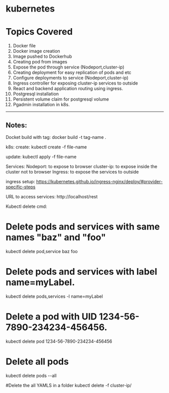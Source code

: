 # kubernetes


# Topics Covered
1.	Docker file 
2.	Docker image creation
3.	Image pushed to Dockerhub
4.	Creating pod from images
5.	Expose the pod through service (Nodeport,cluster-ip)
6.	Creating deployment for easy replication of pods and etc
7.	Configure deployments to service (Nodeport,cluster-ip)
8.	Ingress controller for exposing cluster-ip services to outside
9.	React and backend application routing using ingress.
10.	Postgresql installation
11.	Persistent volume claim for postgresql volume
12.	Pgadmin installation in k8s.

--------------------------------------------------
## Notes:


Docket build with tag:
docker build  -t tag-name .

k8s:
create:
kubectl create -f file-name

update:
kubectl apply -f file-name

Services:
Nodeport: to expose to browser
cluster-ip: to expose inside the cluster not to browser
Ingress: to expose the services to outside


ingress setup:
https://kubernetes.github.io/ingress-nginx/deploy/#provider-specific-steps

URL to access services:
http://localhost/rest


Kubectl delete cmd:
# Delete pods and services with same names "baz" and "foo"
kubectl delete pod,service baz foo

# Delete pods and services with label name=myLabel.
kubectl delete pods,services -l name=myLabel

# Delete a pod with UID 1234-56-7890-234234-456456.
kubectl delete pod 1234-56-7890-234234-456456

# Delete all pods
kubectl delete pods --all

#Delete the all YAMLS in a folder
kubectl delete -f cluster-ip/

